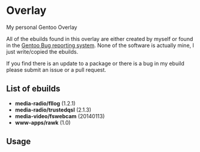 # Overlay
My personal Gentoo Overlay

All of the ebuilds found in this overlay are either created by myself or found
in the [Gentoo Bug reporting system][1]. None of the software is actually mine,
I just write/copied the ebuilds.

If you find there is an update to a package or there is a bug in my ebuild
please submit an issue or a pull request.

## List of ebuilds

* **media-radio/fllog** (1.2.1)
* **media-radio/trustedqsl** (2.1.3)
* **media-video/fswebcam** (20140113)
* **www-apps/rawk** (1.0)

## Usage

[1]: bugs.gentoo.org
